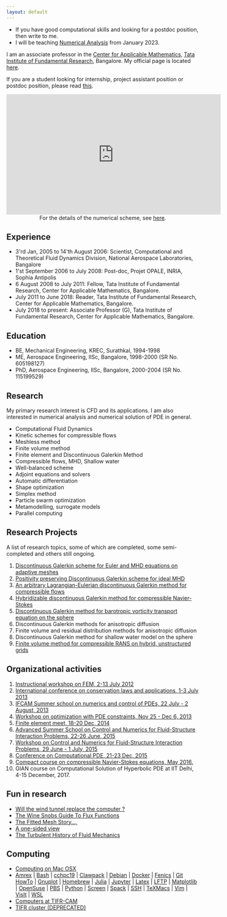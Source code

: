 ```yaml
---
layout: default
---
```


<p style="text-align:center;">
<ul>
<li>
If you have good computational skills and looking for a postdoc position, then write to me.
</li>
<li>
I will be teaching <a href="http://cpraveen.github.io/teaching/na2023.html">Numerical Analysis</a> from January 2023.
</li>
</ul>
</p>

I am an associate professor in the [Center for Applicable Mathematics](http://www.math.tifrbng.res.in), [Tata Institute of Fundamental Research](http://www.tifr.res.in), Bangalore. My official page is located [here](http://www.math.tifrbng.res.in/people/praveen).

If you are a student looking for internship, project assistant position or postdoc position, please read [this](forstudents.html).

<p style="text-align:center">
<iframe width="560" height="315" src="https://www.youtube.com/embed/cTRQP6DSaqA" frameborder="0" allowfullscreen></iframe> <br>
For the details of the numerical scheme, see <a href="http://arxiv.org/abs/1506.06140">here</a>.
</p>

## Experience

* 3'rd Jan, 2005 to 14'th August 2006: Scientist, Computational and Theoretical Fluid Dynamics Division, National Aerospace Laboratories, Bangalore
* 1'st September 2006 to July 2008: Post-doc, Projet OPALE, INRIA, Sophia Antipolis
* 6 August 2008 to July 2011: Fellow, Tata Institute of Fundamental Research, Center for Applicable Mathematics, Bangalore.
* July 2011 to June 2018: Reader, Tata Institute of Fundamental Research, Center for Applicable Mathematics, Bangalore.
* July 2018 to present: Associate Professor (G), Tata Institute of Fundamental Research, Center for Applicable Mathematics, Bangalore.

## Education

* BE, Mechanical Engineering, KREC, Surathkal, 1994-1998
* ME, Aerospace Engineering, IISc, Bangalore, 1998-2000 (SR No. 605198127)
* PhD, Aerospace Engineering, IISc, Bangalore, 2000-2004 (SR No. 115199529)

## Research

My primary research interest is CFD and its applications. I am also interested in numerical analysis and numerical solution of PDE in general.

* Computational Fluid Dynamics
* Kinetic schemes for compressible flows
* Meshless method
* Finite volume method
* Finite element and Discontinuous Galerkin Method
* Compressible flows, MHD, Shallow water
* Well-balanced scheme
* Adjoint equations and solvers
* Automatic differentiation
* Shape optimization
* Simplex method
* Particle swarm optimization
* Metamodelling, surrogate models
* Parallel computing

## Research Projects

A list of research topics, some of which are completed, some semi-completed and others still ongoing.

<ol>

<li><a href="http://math.tifrbng.res.in/airbus-chair/dgeuler">Discontinuous Galerkin scheme for Euler and MHD equations on adaptive meshes</a></li>

<li><a href="http://math.tifrbng.res.in/airbus-chair/dgmhdpos">Positivity preserving Discontinuous Galerkin scheme for ideal MHD</a></li>

<li>
<a href="http://math.tifrbng.res.in/airbus-chair/dgale">An arbitrary Lagrangian-Eulerian discontinuous Galerkin method for compressible flows</a>
</li>

<li>
<a href="hyflo.html">Hybridizable discontinuous Galerkin method for compressible Navier-Stokes</a>
</li>

<li>
<a href="bvte.html">Discontinuous Galerkin method for barotropic vorticity transport equation on the sphere</a>
</li>

<li>
Discontinuous Galerkin methods for anisotropic diffusion
</li>

<li>
Finite volume and residual distribution methods for anisotropic diffusion
</li>

<li>
Discontinuous Galerkin method for shallow water model on the sphere
</li>

<li>
<a href="https://bitbucket.org/cpraveen/ug3/wiki/Home">Finite volume method for compressible RANS on hybrid, unstructured grids</a>
</li>

</ol>

## Organizational activities

<ol>

<li>
<a href="http://math.tifrbng.res.in/~fem2012/Home.html" target="_blank">Instructional workshop on FEM, 2-13 July 2012</a>
</li>

<li>
<a href="https://events.tifrbng.res.in/indico/conferenceDisplay.py?confId=1" target="_blank">International conference on conservation laws and applications, 1-3 July 2013</a>
</li>

<li>
<a href="http://www.math.iisc.ernet.in/~ifcam/school.html" target="_blank">IFCAM Summer school on numerics and control of PDEs, 22 July - 2 August,  2013</a>
</li>

<li>
<a href="http://math.tifrbng.res.in/airbus-chair/Optpde13" target="_blank">Workshop on optimization with PDE constraints, Nov 25 - Dec 6, 2013</a>
</li>

<li>
<a href="http://cpde.tifrbng.res.in/femeet2014" target="_blank">Finite element meet, 18-20 Dec, 2014</a>
</li>

<li>
<a href="http://math.tifrbng.res.in/airbus-chair/Programs/fsi2015-school" target="_blank">Advanced Summer School on Control and Numerics for Fluid-Structure Interaction Problems, 22-26 June, 2015</a>
</li>

<li>
<a href="http://math.tifrbng.res.in/airbus-chair/Programs/fsi2015" target="_blank">Workshop on Control and Numerics for Fluid-Structure Interaction Problems, 29 June - 1 July, 2015</a>
</li>

<li>
<a href="http://cpde.tifrbng.res.in/2015" target="_blank">Conference on Computational PDE, 21-23 Dec, 2015</a>
</li>

<li>
<a href="http://math.tifrbng.res.in/airbus-chair/Programs/cns2016">Compact course on compressible Navier-Stokes equations, May 2016.</a>
</li>

<li>
GIAN course on Computational Solution of Hyperbolic PDE at IIT Delhi, 4-15 December, 2017.
</li>

</ol>

## Fun in research

<ul>

<li>
<a href="cfd/future.html">Will the wind tunnel replace the computer ?</a>
</li>

<li>
<a href="cfd/wine.html">The Wine Snobs Guide To Flux Functions</a>
</li>

<li>
<a href="cfd/fitted.html">The Fitted Mesh Story...,</a>
</li>

<li>
<a href="cfd/view.html">A one-sided view</a>
</li>

<li>
<a href="cfd/history.html">The Turbulent History of Fluid Mechanics</a>
</li>

</ul>

## Computing

<ul>

<li>
<a href="comp/macosx.html">Computing on Mac OSX</a>
</li>

<li>
<a href="comp/amrex.html">Amrex</a> |
<a href="comp/bash.html">Bash</a> |
<a href="comp/cchpc19.html">cchpc19</a> |
<a href="comp/clawpack.html">Clawpack</a> |
<a href="comp/debian.html">Debian</a> |
<a href="comp/docker.html">Docker</a> |
<a href="comp/fenics.html">Fenics</a> |
<a href="comp/githowto.html">Git HowTo</a> |
<a href="comp/gnuplot.html">Gnuplot</a> |
<a href="comp/brew.html">Homebrew</a> |
<a href="comp/julia.html">Julia</a> |
<a href="comp/jupyter.html">Jupyter</a> |
<a href="comp/latex.html">Latex</a> |
<a href="comp/lftp.html">LFTP</a> |
<a href="comp/matplotlib.html">Matplotlib</a> |
<a href="comp/suse.html">OpenSuse</a> |
<a href="comp/pbs.html">PBS</a> |
<a href="comp/conda.html">Python</a> |
<a href="comp/screen.html">Screen</a> |
<a href="comp/spack.html">Spack</a> |
<a href="comp/ssh.html">SSH</a> |
<a href="comp/texmacs.html">TeXMacs</a> |
<a href="comp/vim.html">Vim</a> |
<a href="comp/visit.html">VisIt</a> |
<a href="comp/wsl.html">WSL</a>
</li>

<li>
<a href="comp/comp.html">Computers at TIFR-CAM</a>
</li>

<li>
<a href="https://sites.google.com/a/tifrbng.res.in/praveen/computing/tifrcluster">TIFR cluster (DEPRECATED)</a>
</li>

</ul>
